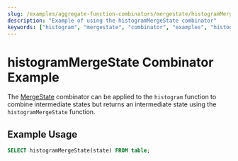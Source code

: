 ```yaml
---
slug: /examples/aggregate-function-combinators/mergestate/histogramMergeState
description: "Example of using the histogramMergeState combinator"
keywords: ["histogram", "mergestate", "combinator", "examples", "histogramMergeState"]
---
```


# histogramMergeState Combinator Example

The [MergeState](/sql-reference/aggregate-functions/combinators#-mergestate) combinator can be applied to the `histogram` function to combine intermediate states but returns an intermediate state using the `histogramMergeState` function.

## Example Usage

```sql
SELECT histogramMergeState(state) FROM table;
```
